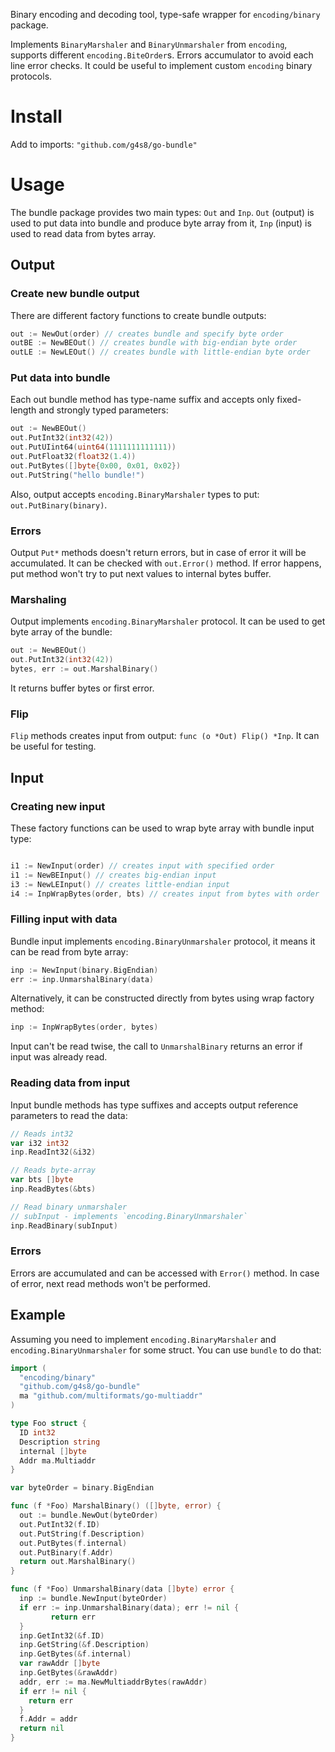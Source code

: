 Binary encoding and decoding tool, type-safe wrapper for `encoding/binary` package.

Implements `BinaryMarshaler` and `BinaryUnmarshaler` from `encoding`, supports different
`encoding.BiteOrder`s. Errors accumulator to avoid each line error checks.
It could be useful to implement custom `encoding` binary protocols.

# Install

Add to imports: `"github.com/g4s8/go-bundle"`

# Usage

The bundle package provides two main types:
`Out` and `Inp`. `Out` (output) is used to put data into bundle
and produce byte array from it, `Inp` (input) is used to read
data from bytes array.

## Output

### Create new bundle output

There are different factory functions to create bundle outputs:
```go
out := NewOut(order) // creates bundle and specify byte order
outBE := NewBEOut() // creates bundle with big-endian byte order
outLE := NewLEOut() // creates bundle with little-endian byte order
```

### Put data into bundle

Each out bundle method has type-name suffix and accepts only
fixed-length and strongly typed parameters:
```go
out := NewBEOut()
out.PutInt32(int32(42))
out.PutUIint64(uint64(1111111111111))
out.PutFloat32(float32(1.4))
out.PutBytes([]byte{0x00, 0x01, 0x02})
out.PutString("hello bundle!")
```

Also, output accepts `encoding.BinaryMarshaler` types to put:
`out.PutBinary(binary)`.

### Errors

Output `Put*` methods doesn't return errors, but in case of error it will be
accumulated. It can be checked with `out.Error()` method. If error happens,
put method won't try to put next values to internal bytes buffer.

### Marshaling

Output implements `encoding.BinaryMarshaler` protocol. It can be used to
get byte array of the bundle:
```go
out := NewBEOut()
out.PutInt32(int32(42))
bytes, err := out.MarshalBinary()
```

It returns buffer bytes or first error.

### Flip

`Flip` methods creates input from output: `func (o *Out) Flip() *Inp`.
It can be useful for testing.

## Input

### Creating new input

These factory functions can be used to wrap byte array with
bundle input type:
```go

i1 := NewInput(order) // creates input with specified order
i1 := NewBEInput() // creates big-endian input
i3 := NewLEInput() // creates little-endian input
i4 := InpWrapBytes(order, bts) // creates input from bytes with order
```

### Filling input with data

Bundle input implements `encoding.BinaryUnmarshaler` protocol, it means
it can be read from byte array:
```go
inp := NewInput(binary.BigEndian)
err := inp.UnmarshalBinary(data)
```
Alternatively, it can be constructed directly from bytes using wrap factory method:
```go
inp := InpWrapBytes(order, bytes)
```

Input can't be read twise, the call to `UnmarshalBinary` returns an error
if input was already read.

### Reading data from input

Input bundle methods has type suffixes and accepts output reference
parameters to read the data:
```go
// Reads int32
var i32 int32
inp.ReadInt32(&i32)

// Reads byte-array
var bts []byte
inp.ReadBytes(&bts)

// Read binary unmarshaler
// subInput - implements `encoding.BinaryUnmarshaler`
inp.ReadBinary(subInput)
```

### Errors

Errors are accumulated and can be accessed with `Error()` method.
In case of error, next read methods won't be performed.

## Example

Assuming you need to implement `encoding.BinaryMarshaler` and
`encoding.BinaryUnmarshaler` for some struct. You can use `bundle`
to do that:
```go
import (
  "encoding/binary"
  "github.com/g4s8/go-bundle"
  ma "github.com/multiformats/go-multiaddr"
)

type Foo struct {
  ID int32
  Description string
  internal []byte
  Addr ma.Multiaddr
}

var byteOrder = binary.BigEndian

func (f *Foo) MarshalBinary() ([]byte, error) {
  out := bundle.NewOut(byteOrder)
  out.PutInt32(f.ID)
  out.PutString(f.Description)
  out.PutBytes(f.internal)
  out.PutBinary(f.Addr)
  return out.MarshalBinary()
}

func (f *Foo) UnmarshalBinary(data []byte) error {
  inp := bundle.NewInput(byteOrder)
  if err := inp.UnmarshalBinary(data); err != nil {
         return err
  }
  inp.GetInt32(&f.ID)
  inp.GetString(&f.Description)
  inp.GetBytes(&f.internal)
  var rawAddr []byte
  inp.GetBytes(&rawAddr)
  addr, err := ma.NewMultiaddrBytes(rawAddr)
  if err != nil {
    return err
  }
  f.Addr = addr
  return nil
}
```
